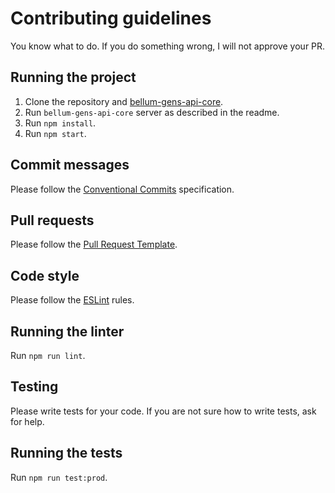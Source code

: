 # Contributing guidelines

You know what to do. If you do something wrong, I will not approve your PR.

## Running the project

1. Clone the repository and [bellum-gens-api-core](https://github.com/BellumGens/bellum-gens-api-core).
2. Run `bellum-gens-api-core` server as described in the readme.
3. Run `npm install`.
4. Run `npm start`.

## Commit messages

Please follow the [Conventional Commits](https://www.conventionalcommits.org/en/v1.0.0/) specification.

## Pull requests

Please follow the [Pull Request Template](.github/PULL_REQUEST_TEMPLATE.md).

## Code style

Please follow the [ESLint](https://eslint.org/) rules.

## Running the linter

Run `npm run lint`.

## Testing

Please write tests for your code. If you are not sure how to write tests, ask for help.

## Running the tests

Run `npm run test:prod`.
 

